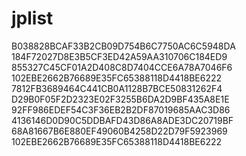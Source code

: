 # jplist
B038828BCAF33B2CB09D754B6C7750AC6C5948DA
184F72027D8E3B5CF3ED42A59AA310706C184ED9
855327C45CF01A2D408C8D7404CCE6A78A7046F6
102EBE2662B76689E35FC65388118D4418BE6222
7812FB3689464C441CB0A1128B7BCE50831262F4
D29B0F05F2D2323E02F3255B6DA2D9BF435A8E1E
92FF986EDEF54C3F36EB2B2DF87019685AAC3D86
4136146D0D90C5DDBAFD43D86A8ADE3DC20719BF
68A81667B6E880EF49060B4258D22D79F5923969
102EBE2662B76689E35FC65388118D4418BE6222
